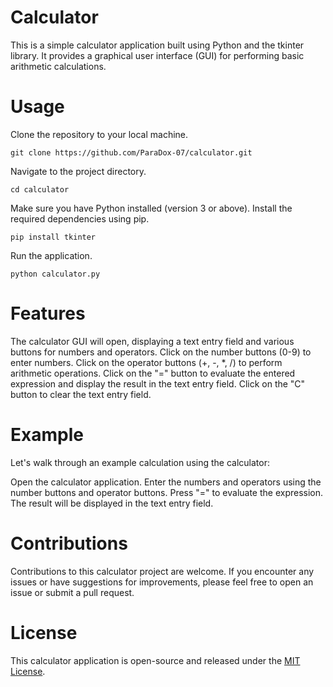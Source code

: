 # Calculator

This is a simple calculator application built using Python and the tkinter library. It provides a graphical user interface (GUI) for performing basic arithmetic calculations.

# Usage

Clone the repository to your local machine.
```shell
git clone https://github.com/ParaDox-07/calculator.git
```
Navigate to the project directory.
```shell
cd calculator
```
Make sure you have Python installed (version 3 or above).
Install the required dependencies using pip.
```shell
pip install tkinter
```
Run the application.
```shell
python calculator.py
```

# Features

   The calculator GUI will open, displaying a text entry field and various buttons for numbers and operators.
   Click on the number buttons (0-9) to enter numbers.
   Click on the operator buttons (+, -, *, /) to perform arithmetic operations.
   Click on the "=" button to evaluate the entered expression and display the result in the text entry field.
   Click on the "C" button to clear the text entry field.
   
 # Example

Let's walk through an example calculation using the calculator:

   Open the calculator application.
   Enter the numbers and operators using the number buttons and operator buttons.
   Press "=" to evaluate the expression.
   The result will be displayed in the text entry field.
   
   # Contributions
   
Contributions to this calculator project are welcome. If you encounter any issues or have suggestions for improvements, please feel free to open an issue or submit a pull request.
   
   # License
   
This calculator application is open-source and released under the [MIT License](https://opensource.org/licenses/MIT).

